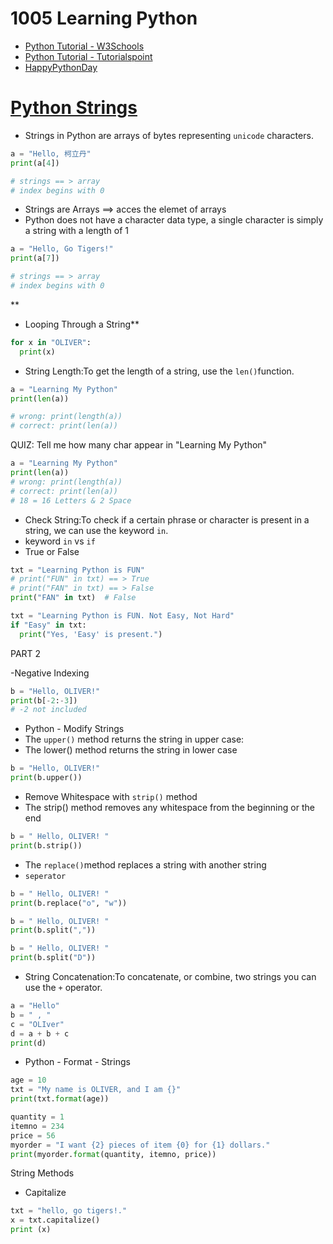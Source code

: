 # 1005 Learning Python
- [Python Tutorial - W3Schools](https://www.w3schools.com/python/)
- [Python Tutorial - Tutorialspoint](https://www.tutorialspoint.com/python/index.htm)
- [HappyPythonDay](https://github.com/MyFirstSecurity2020/HappyPythonDay)

# [Python Strings](https://www.w3schools.com/python/python_strings.asp)

- Strings in Python are arrays of bytes representing `unicode` characters.
``` python
a = "Hello, 柯立丹"
print(a[4])

# strings == > array
# index begins with 0
```

- Strings are Arrays ==> acces the elemet of arrays
- Python does not have a character data type, a single character is simply a string with a length of 1

``` python
a = "Hello, Go Tigers!"
print(a[7])

# strings == > array
# index begins with 0
```
**
- Looping Through a String**

``` python
for x in "OLIVER":
  print(x)
```
- String Length:To get the length of a string, use the `len()`function.
``` python
a = "Learning My Python"
print(len(a))

# wrong: print(length(a))
# correct: print(len(a))
```

QUIZ: Tell me how many char appear in "Learning My Python"

``` python
a = "Learning My Python"
print(len(a))
# wrong: print(length(a))
# correct: print(len(a))
# 18 = 16 Letters & 2 Space
```
- Check String:To check if a certain phrase or character is present in a string, we can use the keyword `in`.
- keyword `in` vs `if`
- True or False
``` python
txt = "Learning Python is FUN"
# print("FUN" in txt) == > True
# print("FAN" in txt) == > False
print("FAN" in txt)  # False
```

``` python
txt = "Learning Python is FUN. Not Easy, Not Hard"
if "Easy" in txt:
  print("Yes, 'Easy' is present.")
```

PART 2

-Negative Indexing
``` python
b = "Hello, OLIVER!"
print(b[-2:-3])
# -2 not included
```
- Python - Modify Strings
- The `upper()` method returns the string in upper case:
- The lower() method returns the string in lower case
``` python
b = "Hello, OLIVER!"
print(b.upper())
```
- Remove Whitespace with `strip()` method
- The strip() method removes any whitespace from the beginning or the end

``` python
b = " Hello, OLIVER! "
print(b.strip())
```
- The `replace()`method replaces a string with another string
- `seperator`

``` python
b = " Hello, OLIVER! "
print(b.replace("o", "w"))
```

```python
b = " Hello, OLIVER! "
print(b.split(","))
```

```python
b = " Hello, OLIVER! "
print(b.split("D"))
```

- String Concatenation:To concatenate, or combine, two strings you can use the `+` operator.
```python
a = "Hello"
b = " , "
c = "OLIver"
d = a + b + c
print(d)
```

- Python - Format - Strings
```python
age = 10
txt = "My name is OLIVER, and I am {}"
print(txt.format(age))
```
```python
quantity = 1
itemno = 234
price = 56
myorder = "I want {2} pieces of item {0} for {1} dollars."
print(myorder.format(quantity, itemno, price))
```


String Methods

- Capitalize
```python
txt = "hello, go tigers!."
x = txt.capitalize()
print (x)
```


``` python

```

``` python

```

``` python

```

``` python

```
